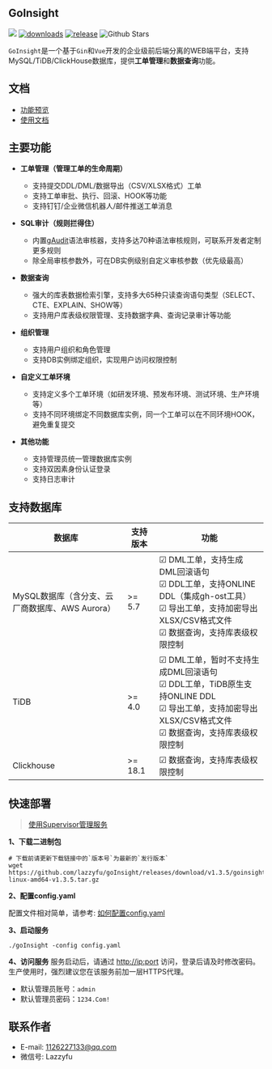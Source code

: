 ## GoInsight
![](https://img.shields.io/static/v1?label=License&message=MIT&color=green&?style=flat-square)
[![downloads](https://img.shields.io/github/downloads/lazzyfu/goInsight/total.svg)](https://github.com/lazzyfu/goInsight/releases)
[![release](https://img.shields.io/github/v/release/lazzyfu/goInsight.svg)](https://github.com/lazzyfu/goInsight/releases)
<img alt="Github Stars" src="https://img.shields.io/github/stars/lazzyfu/goInsight?logo=github">

`GoInsight`是一个基于`Gin`和`Vue`开发的企业级前后端分离的WEB端平台，支持MySQL/TiDB/ClickHouse数据库，提供**工单管理**和**数据查询**功能。

## 文档
- [功能预览](https://github.com/lazzyfu/goInsight/wiki/Feature-Preview)
- [使用文档](https://github.com/lazzyfu/goInsight/wiki)

## 主要功能
- **工单管理（管理工单的生命周期）**
  - 支持提交DDL/DML/数据导出（CSV/XLSX格式）工单
  - 支持工单审批、执行、回滚、HOOK等功能
  - 支持钉钉/企业微信机器人/邮件推送工单消息

- **SQL审计（规则拦得住）**
  - 内置[gAudit](https://github.com/lazzyfu/gAudit)语法审核器，支持多达70种语法审核规则，可联系开发者定制更多规则
  - 除全局审核参数外，可在DB实例级别自定义审核参数（优先级最高）

- **数据查询**
  - 强大的库表数据检索引擎，支持多大65种只读查询语句类型（SELECT、CTE、EXPLAIN、SHOW等）
  - 支持用户库表级权限管理、支持数据字典、查询记录审计等功能

- **组织管理**
  - 支持用户组织和角色管理
  - 支持DB实例绑定组织，实现用户访问权限控制

- **自定义工单环境**
  - 支持定义多个工单环境（如研发环境、预发布环境、测试环境、生产环境等）
  - 支持不同环境绑定不同数据库实例，同一个工单可以在不同环境HOOK，避免重复提交

- **其他功能** 
  - 支持管理员统一管理数据库实例
  - 支持双因素身份认证登录
  - 支持日志审计

## 支持数据库
| 数据库                                          | 支持版本 | 功能                                                                                                                                                                                      |
| ----------------------------------------------- | -------- | ----------------------------------------------------------------------------------------------------------------------------------------------------------------------------------------- |
| MySQL数据库（含分支、云厂商数据库、AWS Aurora） | >= 5.7   | &#9745; DML工单，支持生成DML回滚语句 <br> &#9745; DDL工单，支持ONLINE DDL（集成gh-ost工具） <br> &#9745; 导出工单，支持加密导出XLSX/CSV格式文件 <br> &#9745; 数据查询，支持库表级权限控制 |
| TiDB                                            | >= 4.0   | &#9745; DML工单，暂时不支持生成DML回滚语句 <br> &#9745; DDL工单，TiDB原生支持ONLINE DDL <br> &#9745; 导出工单，支持加密导出XLSX/CSV格式文件 <br> &#9745; 数据查询，支持库表级权限控制     |
| Clickhouse                                      | >= 18.1  | &#9745; 数据查询，支持库表级权限控制                                                                                                                                                      |


## 快速部署
> [使用Supervisor管理服务](https://github.com/lazzyfu/goInsight/wiki/Service-Deployment)

**1、下载二进制包**

```
# 下载前请更新下载链接中的`版本号`为最新的`发行版本`
wget https://github.com/lazzyfu/goInsight/releases/download/v1.3.5/goinsight-linux-amd64-v1.3.5.tar.gz
```

**2、配置config.yaml**

配置文件相对简单，请参考: [如何配置config.yaml](https://github.com/lazzyfu/goInsight/wiki/Config)

**3、启动服务**

```
./goInsight -config config.yaml
```

**4、访问服务**
服务启动后，请通过 <http://ip:port> 访问，登录后请及时修改密码。生产使用时，强烈建议您在该服务前加一层HTTPS代理。
 - 默认管理员账号：`admin`
 - 默认管理员密码：`1234.Com!`

## 联系作者
- E-mail: [1126227133@qq.com](mailto:1126227133@qq.com)
- 微信号: Lazzyfu